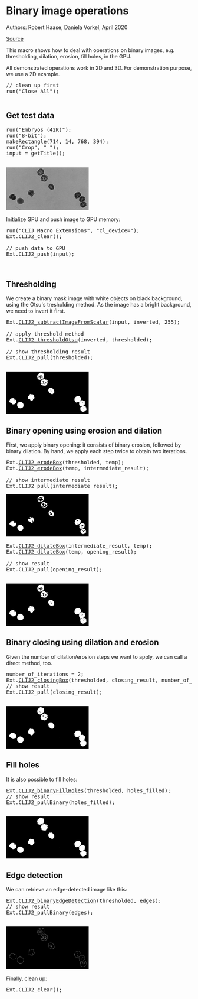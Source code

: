 

# Binary image operations
Authors: Robert Haase, Daniela Vorkel, April 2020

[Source](https://github.com/clij/clij2-docs/tree/master/src/main/macro/binary_processing.ijm)

This macro shows how to deal with operations on binary images, e.g. 
thresholding, dilation, erosion, fill holes, in the GPU.

All demonstrated operations work in 2D and 3D. For demonstration 
purpose, we use a 2D example.


<pre class="highlight">
// clean up first
run("Close All");

</pre>

## Get test data

<pre class="highlight">
run("Embryos (42K)");
run("8-bit");
makeRectangle(714, 14, 768, 394);
run("Crop", " ");
input = getTitle();

</pre>
<a href="image_1588706394529.png"><img src="image_1588706394529.png" width="224" alt="embryos.jpg"/></a>

Initialize GPU and push image to GPU memory:

<pre class="highlight">
run("CLIJ Macro Extensions", "cl_device=");
Ext.CLIJ2_clear();

// push data to GPU
Ext.CLIJ2_push(input);


</pre>

## Thresholding
We create a binary mask image with white objects on black background, using the Otsu's 
tresholding method. As the image has a bright background, we need to invert it first.

<pre class="highlight">
Ext.<a href="https://clij.github.io/clij2-docs/reference_subtractImageFromScalar">CLIJ2_subtractImageFromScalar</a>(input, inverted, 255);

// apply threshold method
Ext.<a href="https://clij.github.io/clij2-docs/reference_thresholdOtsu">CLIJ2_thresholdOtsu</a>(inverted, thresholded);

// show thresholding result
Ext.CLIJ2_pull(thresholded);

</pre>
<a href="image_1588706395030.png"><img src="image_1588706395030.png" width="224" alt="CLIJ2_thresholdOtsu_result4"/></a>

## Binary opening using erosion and dilation
First, we apply binary opening: it consists of binary erosion, followed by binary dilation.
By hand, we apply each step twice to obtain two iterations.


<pre class="highlight">
Ext.<a href="https://clij.github.io/clij2-docs/reference_erodeBox">CLIJ2_erodeBox</a>(thresholded, temp);
Ext.<a href="https://clij.github.io/clij2-docs/reference_erodeBox">CLIJ2_erodeBox</a>(temp, intermediate_result);

// show intermediate result
Ext.CLIJ2_pull(intermediate_result);
</pre>
<a href="image_1588706395111.png"><img src="image_1588706395111.png" width="224" alt="CLIJ2_erodeBox_result6"/></a>


<pre class="highlight">
Ext.<a href="https://clij.github.io/clij2-docs/reference_dilateBox">CLIJ2_dilateBox</a>(intermediate_result, temp);
Ext.<a href="https://clij.github.io/clij2-docs/reference_dilateBox">CLIJ2_dilateBox</a>(temp, opening_result);

// show result
Ext.CLIJ2_pull(opening_result);

</pre>
<a href="image_1588706395194.png"><img src="image_1588706395194.png" width="224" alt="CLIJ2_dilateBox_result7"/></a>

## Binary closing using dilation and erosion
Given the number of dilation/erosion steps we want to apply, we can call a direct method, too. 


<pre class="highlight">
number_of_iterations = 2;
Ext.<a href="https://clij.github.io/clij2-docs/reference_closingBox">CLIJ2_closingBox</a>(thresholded, closing_result, number_of_iterations);
// show result
Ext.CLIJ2_pull(closing_result);

</pre>
<a href="image_1588706395262.png"><img src="image_1588706395262.png" width="224" alt="CLIJ2_closingBox_result8"/></a>

## Fill holes
It is also possible to fill holes:

<pre class="highlight">
Ext.<a href="https://clij.github.io/clij2-docs/reference_binaryFillHoles">CLIJ2_binaryFillHoles</a>(thresholded, holes_filled);
// show result
Ext.CLIJ2_pullBinary(holes_filled);

</pre>
<a href="image_1588706395509.png"><img src="image_1588706395509.png" width="224" alt="CLIJ2_binaryFillHoles_result9"/></a>

## Edge detection
We can retrieve an edge-detected image like this:

<pre class="highlight">
Ext.<a href="https://clij.github.io/clij2-docs/reference_binaryEdgeDetection">CLIJ2_binaryEdgeDetection</a>(thresholded, edges);
// show result
Ext.CLIJ2_pullBinary(edges);

</pre>
<a href="image_1588706395598.png"><img src="image_1588706395598.png" width="224" alt="CLIJ2_binaryEdgeDetection_result10"/></a>

Finally, clean up:

<pre class="highlight">
Ext.CLIJ2_clear();

</pre>




